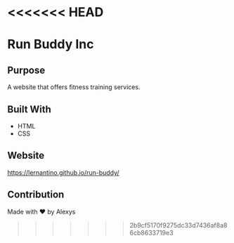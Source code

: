<<<<<<< HEAD
=======
# Run Buddy Inc

## Purpose
A website that offers fitness training services.

## Built With
* HTML
* CSS

## Website
https://lernantino.github.io/run-buddy/

## Contribution
Made with ❤️ by Alexys
>>>>>>> 2b9cf5170f9275dc33d7436af8a86cb8633719e3

